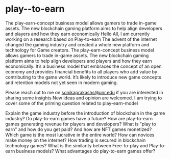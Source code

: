 # play--to-earn
The play-earn-concept business model allows gamers to trade in-game assets. The new blockchain gaming platform aims to help align developers and players and how they earn economically
Hello All, I am currently working on a research based on Play-to-earn The advent of the internet changed the gaming industry and created a whole new platform and technology for Game creators. The play-earn-concept business model allows gamers to trade in-game assets. The new blockchain gaming platform aims to help align developers and players and how they earn economically. It’s a business model that embraces the concept of an open economy and provides financial benefits to all players who add value by contributing to the game world. It’s likely to introduce new game concepts and retention models not yet seen in modern gaming.

Please reach out to me on sonikaprakashs@unr.edu if you are interested in sharing some insights New ideas and opinion are welcomed. I am trying to cover some of the priming question related to play-earn-model

Explain the game industry before the introduction of blockchain in the game industry?
Do play-to-earn games have a future?
How are play-to-earn games generating revenue for players and developers?
What is "play to earn" and how do you get paid? And how are NFT games monetized?
Which game is the most lucrative in the entire world? How can novices make money on the internet?
How trading is secured in blockchain technology games?
What is the similarity between Free-to-play and Play-to-earn business models?
What advantages do play-to-earn games offer?
